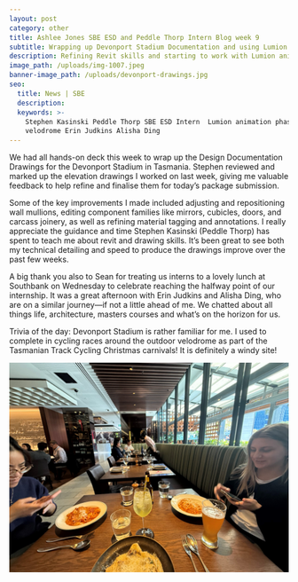 ```yaml
---
layout: post
category: other
title: Ashlee Jones SBE ESD and Peddle Thorp Intern Blog week 9
subtitle: Wrapping up Devonport Stadium Documentation and using Lumion
description: Refining Revit skills and starting to work with Lumion animation phasing
image_path: /uploads/img-1007.jpeg
banner-image_path: /uploads/devonport-drawings.jpg
seo:
  title: News | SBE
  description:
  keywords: >-
    Stephen Kasinski Peddle Thorp SBE ESD Intern  Lumion animation phasing
    velodrome Erin Judkins Alisha Ding
---
```

We had all hands-on deck this week to wrap up the Design Documentation Drawings for the Devonport Stadium in Tasmania. Stephen reviewed and marked up the elevation drawings I worked on last week, giving me valuable feedback to help refine and finalise them for today’s package submission.

Some of the key improvements I made included adjusting and repositioning wall mullions, editing component families like mirrors, cubicles, doors, and carcass joinery, as well as refining material tagging and annotations. I really appreciate the guidance and time Stephen Kasinski (Peddle Thorp) has spent to teach me about revit and drawing skills. It’s been great to see both my technical detailing and speed to produce the drawings improve over the past few weeks.

A big thank you also to Sean for treating us interns to a lovely lunch at Southbank on Wednesday to celebrate reaching the halfway point of our internship. It was a great afternoon with Erin Judkins and Alisha Ding, who are on a similar journey—if not a little ahead of me. We chatted about all things life, architecture, masters courses and what’s on the horizon for us.<br>

Trivia of the day: Devonport Stadium is rather familiar for me. I used to complete in cycling races around the outdoor velodrome as part of the Tasmanian Track Cycling Christmas carnivals! It is definitely a windy site!

![](/uploads/lunch-1.jpg)